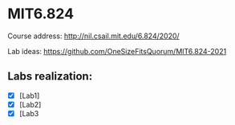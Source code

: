 # MIT6.824
Course address: http://nil.csail.mit.edu/6.824/2020/

Lab ideas: https://github.com/OneSizeFitsQuorum/MIT6.824-2021

## Labs realization: 
- [x] [Lab1]
- [x] [Lab2]
- [x] [Lab3
